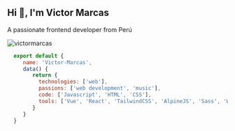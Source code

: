 ## Hi 👋, I'm Victor Marcas
A passionate frontend developer from Perú
<p align="left"> <img src="https://komarev.com/ghpvc/?username=victormarcas&label=Profile%20views&color=0e75b6&style=flat" alt="victormarcas" /> </p>

```js
  export default {
     name: 'Victor-Marcas',
     data() {
        return {
          technologies: ['web'],
          passions: ['web development', 'music'],
          code: ['Javascript', 'HTML', 'CSS'],
          tools: ['Vue', 'React', 'TailwindCSS', 'AlpineJS', 'Sass', 'Webpack']
        }
     }
  }
```

<!--
**VictorMarcas/VictorMarcas** is a ✨ _special_ ✨ repository because its `README.md` (this file) appears on your GitHub profile.

Here are some ideas to get you started:

- 🔭 I’m currently working on ...
- 🌱 I’m currently learning ...
- 👯 I’m looking to collaborate on ...
- 🤔 I’m looking for help with ...
- 💬 Ask me about ...
- 📫 How to reach me: ...
- 😄 Pronouns: ...
- ⚡ Fun fact: ...
-->
